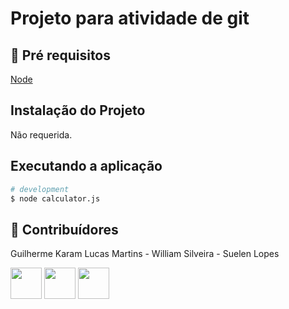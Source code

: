# Projeto para atividade de git
 
## 🔐 Pré requisitos

<a href="https://nodejs.dev/">Node</a> &nbsp;

## Instalação do Projeto

Não requerida.

## Executando a aplicação

```bash
# development
$ node calculator.js
```

## 🤝 Contribuídores
<p> Guilherme Karam Lucas Martins - William Silveira - Suelen Lopes </p>
<a href="https://github.com/Guilherme-klm" target="blank"><img align="center" src="https://github.com/Guilherme-klm.png" height="50" /></a>
<a href="https://github.com/WilliamLopesSilveira" target="blank"><img align="center" src="https://github.com/WilliamLopesSilveira.png" height="50" /></a>
<a href="https://github.com/suelensilveiraoliveira" target="blank"><img align="center" src="https://github.com/suelensilveiraoliveira.png" height="50" /></a>
